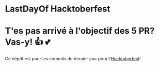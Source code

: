 # LastDayOf Hacktoberfest

T'es pas arrivé à l'objectif des 5 PR? Vas-y! :+1: :two_hearts:
=======

Ce dépôt est pour les commits de dernier jour pour l'[Hacktoberfest](https://hacktoberfest.digitalocean.com/)!
